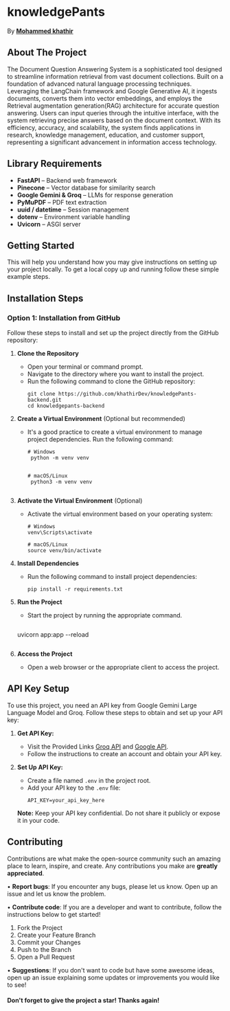 # knowledgePants

By [<b>Mohammed khathir</b>](https://khathir.vercel.app)

## About The Project


The Document Question Answering System is a sophisticated tool designed to streamline information retrieval from vast document collections. Built on a foundation of advanced natural language processing techniques. Leveraging the LangChain framework and Google Generative AI, it ingests documents, converts them into vector embeddings, and employs the Retrieval augmentation generation(RAG) architecture for accurate question answering. Users can input queries through the intuitive interface, with the system retrieving precise answers based on the document context. With its efficiency, accuracy, and scalability, the system finds applications in research, knowledge management, education, and customer support, representing a significant advancement in information access technology.

## Library Requirements

- **FastAPI** – Backend web framework
- **Pinecone** – Vector database for similarity search
- **Google Gemini & Groq** – LLMs for response generation
- **PyMuPDF** – PDF text extraction
- **uuid / datetime** – Session management
- **dotenv** – Environment variable handling
- **Uvicorn** – ASGI server

## Getting Started

This will help you understand how you may give instructions on setting up your project locally.
To get a local copy up and running follow these simple example steps.

## Installation Steps

### Option 1: Installation from GitHub

Follow these steps to install and set up the project directly from the GitHub repository:

1. **Clone the Repository**
   - Open your terminal or command prompt.
   - Navigate to the directory where you want to install the project.
   - Run the following command to clone the GitHub repository:
     ```
     git clone https://github.com/khathirDev/knowledgePants-backend.git
     cd knowledgepants-backend
     ```

2. **Create a Virtual Environment** (Optional but recommended)
   - It's a good practice to create a virtual environment to manage project dependencies. Run the following command:
     ```
     # Windows
      python -m venv venv
      

     # macOS/Linux
      python3 -m venv venv
      
     ```

3. **Activate the Virtual Environment** (Optional)
   - Activate the virtual environment based on your operating system:
       ```
       # Windows
       venv\Scripts\activate

       # macOS/Linux
       source venv/bin/activate
       ```

4. **Install Dependencies**
   
   - Run the following command to install project dependencies:
     ```
     pip install -r requirements.txt
     ```

5. **Run the Project**
   - Start the project by running the appropriate command.
     ```
    uvicorn app:app --reload

     ```

6. **Access the Project**
   - Open a web browser or the appropriate client to access the project.


## API Key Setup

To use this project, you need an API key from Google Gemini Large Language Model and Groq. Follow these steps to obtain and set up your API key:

1. **Get API Key:**
   - Visit the Provided Links [Groq API](https://console.groq.com/keys) and [Google API](https://aistudio.google.com/app/apikey).
   - Follow the instructions to create an account and obtain your API key.

2. **Set Up API Key:**
   - Create a file named `.env` in the project root.
   - Add your API key to the `.env` file:
     ```dotenv
     API_KEY=your_api_key_here
     ```

   **Note:** Keep your API key confidential. Do not share it publicly or expose it in your code.<br>


## Contributing

Contributions are what make the open-source community such an amazing place to learn, inspire, and create. Any contributions you make are **greatly appreciated**.

• **Report bugs**: If you encounter any bugs, please let us know. Open up an issue and let us know the problem.

• **Contribute code**: If you are a developer and want to contribute, follow the instructions below to get started!

1. Fork the Project
2. Create your Feature Branch
3. Commit your Changes
4. Push to the Branch
5. Open a Pull Request

• **Suggestions**: If you don't want to code but have some awesome ideas, open up an issue explaining some updates or improvements you would like to see!

#### Don't forget to give the project a star! Thanks again!

